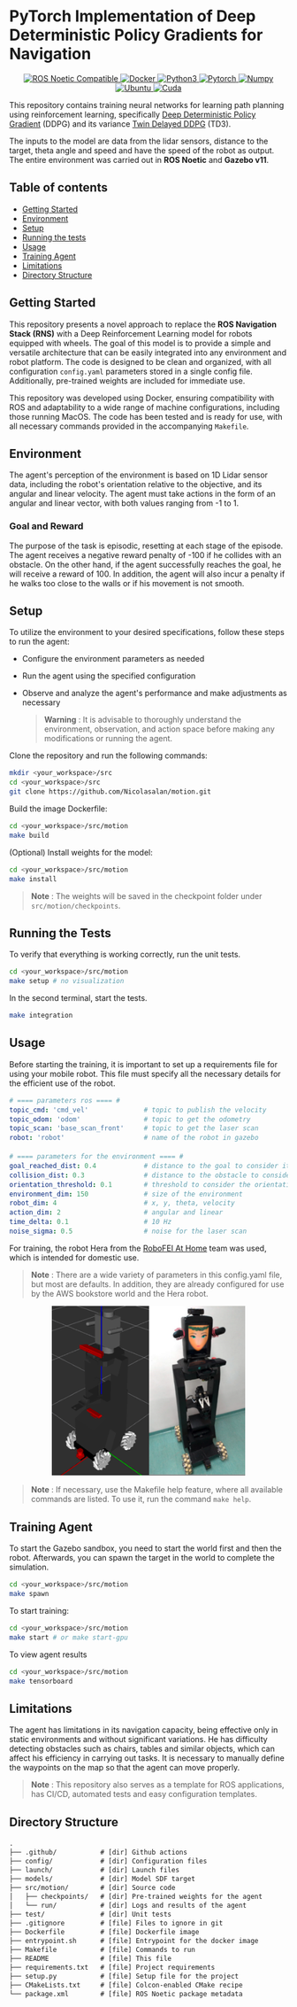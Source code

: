 # PyTorch Implementation of Deep Deterministic Policy Gradients for Navigation

<p align="center">
  <a href="http://wiki.ros.org/noetic">
    <img src="https://img.shields.io/badge/ROS-Noetic-yellow" alt="ROS Noetic Compatible">
  </a>
  <a href="https://docs.docker.com/">
    <img src="https://img.shields.io/badge/Docker-v20.10.21-blue" alt="Docker">
  </a>
  <a href="https://www.python.org/">
    <img src="https://img.shields.io/badge/Python-v3.8.10-brightgreen" alt="Python3">
  </a>
  <a href="https://pytorch.org/">
    <img src="https://img.shields.io/badge/PyTorch-v1.13.1-orange" alt="Pytorch">
  </a>
  <a href="https://numpy.org/">
    <img src="https://img.shields.io/badge/NumPy-v1.17.4-blueviolet" alt="Numpy">
  </a>
  <a href="https://releases.ubuntu.com/">
    <img src="https://img.shields.io/badge/Ubuntu-v20.04-9cf" alt="Ubuntu">
  </a>
  <a href="https://developer.nvidia.com/cuda-downloads">
    <img src="https://img.shields.io/badge/Cuda-v11.8-red" alt="Cuda">
  </a>
</p>


This repository contains training neural networks for learning path planning using reinforcement learning, specifically [Deep Deterministic Policy Gradient](https://spinningup.openai.com/en/latest/algorithms/ddpg.html#id1) (DDPG) and its variance [Twin Delayed DDPG](https://spinningup.openai.com/en/latest/algorithms/td3.html#id1) (TD3).

The inputs to the model are data from the lidar sensors, distance to the target, theta angle and speed and have the speed of the robot as output. The entire environment was carried out in **ROS Noetic** and **Gazebo v11**.

## Table of contents  

- [Getting Started](#Getting-Started) 
- [Environment](#Environment) 
- [Setup](#Setup)
- [Running the tests](#Running-the-tests)
- [Usage](#Usage)
- [Training Agent](#Training-Agent)
- [Limitations](#Limitations)
- [Directory Structure](#Directory-Structure)


## Getting Started
<a name="Getting-Started"></a>

This repository presents a novel approach to replace the **ROS Navigation Stack (RNS)** with a Deep Reinforcement Learning model for robots equipped with wheels. The goal of this model is to provide a simple and versatile architecture that can be easily integrated into any environment and robot platform. The code is designed to be clean and organized, with all configuration ``config.yaml`` parameters stored in a single config file. Additionally, pre-trained weights are included for immediate use.

This repository was developed using Docker, ensuring compatibility with ROS and adaptability to a wide range of machine configurations, including those running MacOS. The code has been tested and is ready for use, with all necessary commands provided in the accompanying ``Makefile``.

## Environment
<a name="Environment"></a>

The agent's perception of the environment is based on 1D Lidar sensor data, including the robot's orientation relative to the objective, and its angular and linear velocity. The agent must take actions in the form of an angular and linear vector, with both values ranging from -1 to 1.

### Goal and Reward
The purpose of the task is episodic, resetting at each stage of the episode. The agent receives a negative reward penalty of -100 if he collides with an obstacle. On the other hand, if the agent successfully reaches the goal, he will receive a reward of 100. In addition, the agent will also incur a penalty if he walks too close to the walls or if his movement is not smooth.

## Setup
<a name="Setup"></a>

To utilize the environment to your desired specifications, follow these steps to run the agent:

- Configure the environment parameters as needed
- Run the agent using the specified configuration
- Observe and analyze the agent's performance and make adjustments as necessary

  > **Warning** :
  > It is advisable to thoroughly understand the environment, observation, and action space before making any modifications or running the agent.

Clone the repository and run the following commands:

```bash
mkdir <your_workspace>/src
cd <your_workspace>/src
git clone https://github.com/Nicolasalan/motion.git
```

Build the image Dockerfile:

```bash
cd <your_workspace>/src/motion
make build
```

(Optional) Install weights for the model:

```bash
cd <your_workspace>/src/motion
make install
```
  > **Note** :
  > The weights will be saved in the checkpoint folder under `src/motion/checkpoints`.

## Running the Tests

<a name="Running-the-tests"></a>

To verify that everything is working correctly, run the unit tests.
```bash
cd <your_workspace>/src/motion
make setup # no visualization
```
In the second terminal, start the tests.
```bash
make integration
```

## Usage

<a name="Usage"></a>

Before starting the training, it is important to set up a requirements file for using your mobile robot. This file must specify all the necessary details for the efficient use of the robot.

```yaml
# ==== parameters ros ==== #
topic_cmd: 'cmd_vel'              # topic to publish the velocity
topic_odom: 'odom'                # topic to get the odometry
topic_scan: 'base_scan_front'     # topic to get the laser scan
robot: 'robot'                    # name of the robot in gazebo

# ==== parameters for the environment ==== #
goal_reached_dist: 0.4            # distance to the goal to consider it reached
collision_dist: 0.3               # distance to the obstacle to consider it a collision
orientation_threshold: 0.1        # threshold to consider the orientation reached
environment_dim: 150              # size of the environment
robot_dim: 4                      # x, y, theta, velocity
action_dim: 2                     # angular and linear
time_delta: 0.1                   # 10 Hz
noise_sigma: 0.5                  # noise for the laser scan
```
For training, the robot Hera from the [RoboFEI At Home](https://github.com/robofei-home) team was used, which is intended for domestic use.
  > **Note** :
  > There are a wide variety of parameters in this config.yaml file, but most are defaults. In addition, they are already configured for use by the AWS bookstore world and the Hera robot.

<div align="center">
     <img src="https://raw.githubusercontent.com/Home-Environment-Robot-Assistant/hera_description/master/doc/hera2020.png" alt="Hera Robot" width="350px">
</div>

  > **Note** :
  > If necessary, use the Makefile help feature, where all available commands are listed. To use it, run the command `make help`.

## Training Agent

<a name="Training-Agent"></a>

To start the Gazebo sandbox, you need to start the world first and then the robot. Afterwards, you can spawn the target in the world to complete the simulation.
```bash
cd <your_workspace>/src/motion
make spawn
```

To start training:

```bash
cd <your_workspace>/src/motion
make start # or make start-gpu
```

To view agent results

```bash
cd <your_workspace>/src/motion
make tensorboard
```

## Limitations

<a name="Limitations"></a>

The agent has limitations in its navigation capacity, being effective only in static environments and without significant variations. He has difficulty detecting obstacles such as chairs, tables and similar objects, which can affect his efficiency in carrying out tasks. It is necessary to manually define the waypoints on the map so that the agent can move properly.

  > **Note** :
  > This repository also serves as a template for ROS applications, has CI/CD, automated tests and easy configuration templates.

## Directory Structure

<a name="Directory-Structure"></a>

```
.
├── .github/           # [dir] Github actions
├── config/            # [dir] Configuration files
├── launch/            # [dir] Launch files 
├── models/            # [dir] Model SDF target
├── src/motion/        # [dir] Source code
│   ├── checkpoints/   # [dir] Pre-trained weights for the agent
│   └── run/           # [dir] Logs and results of the agent
├── test/              # [dir] Unit tests 
├── .gitignore         # [file] Files to ignore in git
├── Dockerfile         # [file] Dockerfile image
├── entrypoint.sh      # [file] Entrypoint for the docker image
├── Makefile           # [file] Commands to run
├── README             # [file] This file
├── requirements.txt   # [file] Project requirements
├── setup.py           # [file] Setup file for the project
├── CMakeLists.txt     # [file] Colcon-enabled CMake recipe
└── package.xml        # [file] ROS Noetic package metadata
```
